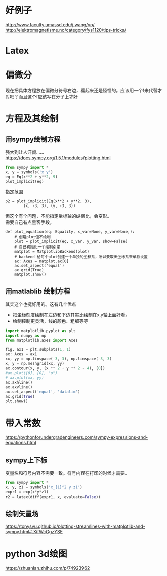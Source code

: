 # 好例子
http://www.faculty.umassd.edu/j.wang/vp/  
http://elektromagnetisme.no/category/fys1120/tips-tricks/  
# Latex
# 偏微分
现在把具体方程放在偏微分符号右边，看起来还是怪怪的。应该用一个f来代替才对吧？而且这个f应该写在分子上才好

# 方程及其绘制
## 用sympy绘制方程
强大到让人汗颜......  
https://docs.sympy.org/1.5.1/modules/plotting.html 
```python
from sympy import *
x, y = symbols('x y')
eq = Eq(x**2 + y**2, 9)
plot_implicit(eq)

```
指定范围
```
p2 = plot_implicit(Eq(x**2 + y**2, 3),
        (x, -3, 3), (y, -3, 3))
```

但这个有个问题，不能指定坐标轴的纵横比，会变形。  
需要自己有点黑客手段。

```
def plot_equation(eq: Equality, x_var=None, y_var=None,):
    # 创建plot但不绘制
    plot = plot_implicit(eq, x_var, y_var, show=False)
    # 自己初始化一个绘制引擎
    matplot = MatplotlibBackend(plot)
    # backend 给每个plot创建一个单独的坐标系，所以要取出坐标系来单独设置
    ax: Axes = matplot.ax[0]
    ax.set_aspect('equal')
    ax.grid(True)
    matplot.show()
```

## 用matlablib 绘制方程
其实这个也挺好用的。这有几个优点
- 把坐标刻度绘制在左边和下边其实比绘制在x,y轴上面好看。
- 绘制控制更灵活，线的颜色、粗细等等
```python
import matplotlib.pyplot as plt
import numpy as np
from matplotlib.axes import Axes

fig, ax1 = plt.subplots(1, 1)
ax: Axes = ax1
xx, yy = np.linspace(-3, 3), np.linspace(-3, 3)
x, y = np.meshgrid(xx, yy)
ax.contour(x, y, (x ** 2 + y ** 2 - 4), [0])
#ax.plot([0], [0], "o")
# ax.plot(xx, yy)
ax.axhline()
ax.axvline()
ax.set_aspect('equal', 'datalim')
ax.grid(True)
plt.show()
```
# 带入常数
https://pythonforundergradengineers.com/sympy-expressions-and-equations.html

## sympy上下标
变量名和符号内容不需要一致。符号内容在打印的时候才需要。

```python
from sympy import *
x, y, z1 = symbols('x_{1}^2 y z1')
expr1 = exp(x*y*z1)
r2 = latex(diff(expr1, x, evaluate=False))
```

## 绘制矢量场
https://tonysyu.github.io/plotting-streamlines-with-matplotlib-and-sympy.html#.XifWcGgzYSE


# python 3d绘图
https://zhuanlan.zhihu.com/p/74923962
